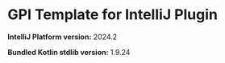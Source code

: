 # GPI Template for IntelliJ Plugin

**IntelliJ Platform version:** 2024.2

**Bundled Kotlin stdlib version:** 1.9.24
